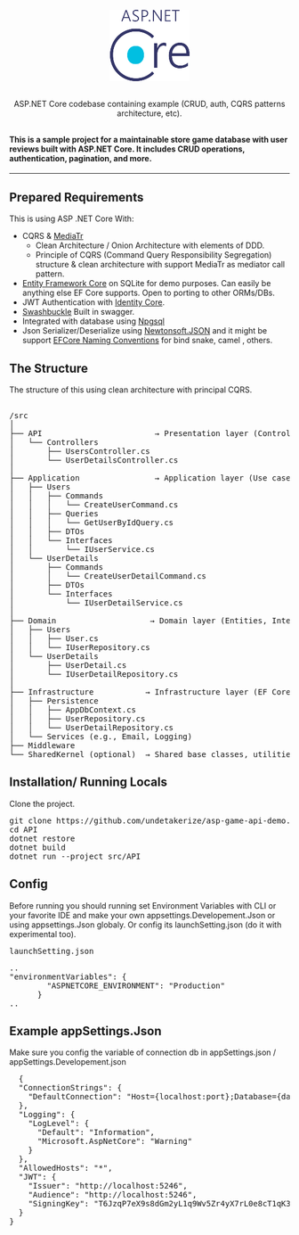 <p align= "center">
  <img src="logo-2.png" alt="ASP.NET CORE"/>
</p>

##

<p align= "center">
  ASP.NET Core codebase containing example (CRUD, auth, CQRS patterns architecture, etc).
</p>

##


#### This is a sample project for a maintainable store game database with user reviews built with ASP.NET Core. It includes CRUD operations, authentication, pagination, and more.
---

## Prepared Requirements
This is using ASP .NET Core With:
 - CQRS & [MediaTr](https://github.com/jbogard/MediatR)
   - Clean Architecture / Onion Architecture with elements of DDD.
   - Principle of CQRS (Command Query Responsibility Segregation) structure & clean architecture with support MediaTr as mediator call pattern.
 - [Entity Framework Core](https://docs.microsoft.com/en-us/ef/) on SQLite for demo purposes. Can easily be anything else EF Core supports. Open to porting to other ORMs/DBs.
 - JWT Authentication with [Identity Core](https://learn.microsoft.com/en-us/aspnet/core/security/authentication/identity?view=aspnetcore-9.0&tabs=visual-studio).
 - [Swashbuckle](https://github.com/domaindrivendev/Swashbuckle.AspNetCore) Built in swagger.
 - Integrated with database using [Npgsql](https://www.npgsql.org/)
 - Json Serializer/Deserialize using [Newtonsoft.JSON](https://www.newtonsoft.com/json) and it might be support [EFCore Naming Conventions](https://www.nuget.org/packages/EFCore.NamingConventions) for bind snake, camel , others.

## The Structure 
The structure of this using clean architecture with principal CQRS.
<pre> 
/src
│
├── API                        → Presentation layer (Controllers, DI, middleware)
│   └── Controllers
│       ├── UsersController.cs
│       └── UserDetailsController.cs
│
├── Application                → Application layer (Use cases, DTOs)
│   ├── Users
│   │   ├── Commands
│   │   │   └── CreateUserCommand.cs
│   │   ├── Queries
│   │   │   └── GetUserByIdQuery.cs
│   │   ├── DTOs
│   │   └── Interfaces
│   │       └── IUserService.cs
│   └── UserDetails
│       ├── Commands
│       │   └── CreateUserDetailCommand.cs
│       ├── DTOs
│       └── Interfaces
│           └── IUserDetailService.cs
│
├── Domain                    → Domain layer (Entities, Interfaces)
│   ├── Users
│   │   ├── User.cs
│   │   └── IUserRepository.cs
│   └── UserDetails
│       ├── UserDetail.cs
│       └── IUserDetailRepository.cs
│
├── Infrastructure           → Infrastructure layer (EF Core, Repos)
│   ├── Persistence
│   │   ├── AppDbContext.cs
│   │   ├── UserRepository.cs
│   │   └── UserDetailRepository.cs
│   └── Services (e.g., Email, Logging)
├── Middleware
└── SharedKernel (optional)  → Shared base classes, utilities, interfaces
</pre>

## Installation/ Running Locals
Clone the project.
<pre>
git clone https://github.com/undetakerize/asp-game-api-demo.git
cd API
dotnet restore
dotnet build
dotnet run --project src/API
</pre>

## Config
Before running you should running set Environment Variables with CLI or your favorite IDE and make your own appsettings.Developement.Json or using appsettings.Json globaly.
Or config its launchSetting.json (do it with experimental too).
<pre>
launchSetting.json
</pre>
<pre>
..
"environmentVariables": {
        "ASPNETCORE_ENVIRONMENT": "Production"
      }
..
</pre>

## Example appSettings.Json
Make sure you config the variable of connection db in appSettings.json / appSettings.Developement.json
<pre>
  {
  "ConnectionStrings": {
    "DefaultConnection": "Host={localhost:port};Database={database};Username={datbase.username};Password={database.password}"
  },
  "Logging": {
    "LogLevel": {
      "Default": "Information",
      "Microsoft.AspNetCore": "Warning"
    }
  },
  "AllowedHosts": "*",
  "JWT": {
    "Issuer": "http://localhost:5246",
    "Audience": "http://localhost:5246",
    "SigningKey": "T6JzqP7eX9s8dGm2yL1q9Wv5Zr4yX7rL0e8cT1qK3bV9xF7pWq4gY2dN8rK0vH6a"
  }
}

</pre>
